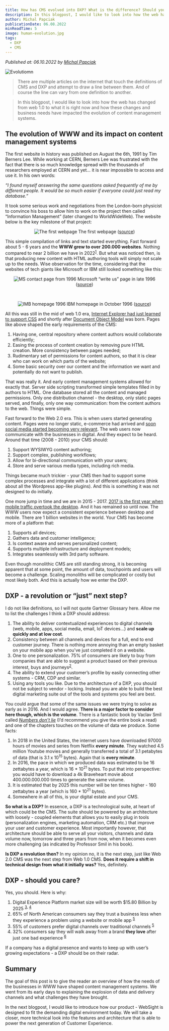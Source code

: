 ```yaml
---
title: How has CMS evolved into DXP? What is the difference? Should you care? 
description: In this blogpost, I would like to look into how the web has changed from web 1.0 to what it is right now and how these changes and business needs have impacted the evolution of content management systems. 
author: Michal Papciak
publicationDate: 06.08.2022
minReadTime: 5
image: human-evolution.jpg
tags:
  - DXP
  - CMS
---
```


*Published at: 06.10.2022 by [Michal Papciak](https://github.com/michup-ds)*
<!-- https://pixabay.com/photos/human-evolution-reenactment-sunset-3801547/ -->
![Evolutiomn](human-evolution.jpg)

> There are multiple articles on the internet that touch the definitions of CMS and DXP and attempt to draw a line between them. And of course the line can vary from one definition to another. 

> In this blogpost, I would like to look into how the web has changed from web 1.0 to what it is right now and how these changes and business needs have impacted the evolution of content management systems. 

## The evolution of WWW and its impact on content management systems

The first website in history was published on August the 6th, 1991 by Tim Berners Lee. While working at CERN, Berners Lee was frustrated with the fact that there is so much knowledge spread with the thousands of researchers employed at CERN and yet… it is near impossible to access and use it. In his own words:

_“I found myself answering the same questions asked frequently of me by different people. It would be so much easier if everyone could just read my database.”_

It took some serious work and negotiations from the London-born physicist to convince his boss to allow him to work on the project then called “Information Management” (later changed to WorldWideWeb). The website below is the key milestone of that project: 

<p align="center" width="100%">
    <img class="image--with-border" src="./the-first-web-page.png" alt="The first webpage">
    The first webpage  (<a href="http://info.cern.ch/hypertext/WWW/TheProject.html">source</a>)
</p>

This simple compilation of links and text started everything. Fast forward about 5 - 6 years and the **WWW grew to over 200.000 websites**. Nothing compared to near 2 billion we have in 2022<sup>[1]</sup>. But what was noticed then, is that producing new content with HTML authoring tools will simply not scale up to the needs. Wise observation for the time, considering that the websites of tech giants like Microsoft or IBM still looked something like this:

<p align="center" width="100%">
    <img class="image--with-border" src="./ms-contact-page-from-1996.png" alt="MS contact page from 1996">
    Microsoft “write us” page in late 1996  (<a href="https://web.archive.org/web/19980120112129/http://www.microsoft.com/regwiz/regwiz.asp">source</a>)
</p>
<br>
<p align="center" width="100%">
    <img class="image--with-border" src="./ibm-homepage-from-1996.png" alt="IMB homepage 1996">
    IBM homepage in October 1996 (<a href="https://web.archive.org/web/19961022175210/http://www.ibm.com/">source</a>)
</p>

All this was still in the mid of web 1.0 era, [Internet Explorer had just learned to support CSS](https://www.w3.org/Style/CSS/msie/) and shortly after [Document Object Model](https://en.wikipedia.org/wiki/Document_Object_Model) was born. Pages like above shaped the early requirements of the CMS:

1. Having one, central repository where content authors would collaborate efficiently;
1. Easing the process of content creation by removing pure HTML creation. More consistency between pages needed;
1. Rudimentary set of permissions for content authors, so that it is clear who can work on which parts of the website;
1. Some basic security over our content and the information we want and potentially do not want to publish.

That was really it. And early content management systems allowed for exactly that. Server side scripting transformed simple templates filled in by authors to HTML. One database stored all the content and managed permissions. Only one distribution channel - the desktop, only static pages served, and finally, only one way communication: from the content authors to the web. Things were simple. 

Fast forward to the Web 2.0 era. This is when users started generating content. Pages were no longer static, e-commerce had arrived and [soon social media started becoming very relevant](https://www.statista.com/statistics/264810/number-of-monthly-active-facebook-users-worldwide/). The web users now communicate with the businesses in digital. And they expect to be heard. Around that time (2008 - 2010) your CMS should:

1. Support WYSIWYG content authoring;
1. Support complex, publishing workflows;
1. Allow for bi-directional communication with your users;
1. Store and serve various media types, including rich media.

Things became much trickier - your CMS then had to support some complex processes and integrate with a lot of different applications (think about all the Wordpress app-like plugins). And this is something it was not designed to do initially. 

One more jump in time and we are in 2015 - 2017. [2017 is the first year when mobile traffic overtook the desktop](https://gs.statcounter.com/platform-market-share/desktop-mobile/worldwide/#yearly-2011-2022). And it has remained so until now. The WWW users now expect a consistent experience between desktop and mobile. There are 1 billion websites in the world. Your CMS has become more of a platform that:

1. Supports all devices;
1. Gathers data and customer intelligence;
1. Is context aware and serves personalized content;
1. Supports multiple infrastructure and deployment models;
1. Integrates seamlessly with 3rd party software.

Even though monolithic CMS are still standing strong, it is becoming apparent that at some point, the amount of data, touchpoints and users will become a challenge. Scaling monoliths will be complicated or costly but most likely both. And this is actually how we enter the DXP.

## DXP - a revolution or “just” next step?

I do not like definitions, so I will not quote Gartner Glossary here. Allow me to list the challenges I think a DXP should address: 

1. The ability to deliver contextualized experiences to digital channels (web, mobile, apps, social media, email, IoT devices…) and **scale up quickly and at low cost**. 
1. Consistency between all channels and devices for a full, end to end customer journey. There is nothing more annoying than an empty basket on your mobile app when you've just completed it on a website.
1. One to one personalization. 75% of consumers are likely to buy from companies that are able to suggest a product based on their previous interest, buys and journeys<sup>[2]</sup>. 
1. The ability to extend your customer’s profile by easily connecting other systems - CRM, CDP and similar. 
1. Using any tools you like. Due to the architecture of a DXP, you should not be subject to vendor - locking. Instead you are able to build the best digital marketing suite out of the tools and systems you feel are best. 

You could argue that some of the same issues we were trying to solve as early as in 2016. And I would agree. **There is a major factor to consider here though, which is the volume**. 
There is a fantastic book by Vaclav Smil called [_Numbers don’t lie_](https://www.amazon.pl/Numbers-dont-lie-things-about/dp/0241989698) (I’d recommend you give the entire book a read) and one of the chapters touches on the volume of data we produce. Some facts:

1. In 2018 in the United States, the internet users have downloaded 97000 hours of movies and series from Netflix **every minute**. They watched 4.5 million Youtube movies and generally transferred a total of 3.1 petabytes of data (that is 3.1 x 10<sup>15</sup> bytes). Again that is **every minute**.
1. In 2016, the pace in which we produced data was estimated to be 16 zettabytes a year, which is 16 * 10<sup>21</sup> bytes. To put that into perspective: you would have to download a 4k Braveheart movie about 400.000.000.000 times to generate the same volume.  
1. It is estimated that by 2025 this number will be ten times higher - 160 zettabytes a year (which is 160 * 10<sup>21</sup> bytes). 
1. Somewhere in all of this, is your digital estate and your CMS.
 
**So what is a DXP?** In essence, a DXP is a technological suite, at heart of which could be the CMS. The suite should be powered by an architecture with loosely - coupled elements that allows you to easily plug in tools (personalization engines, marketing automation, CRM etc.) that improve your user and customer experience. Most importantly however, that architecture should be able to serve all your visitors, channels and data volume now, tomorrow and three years from now, when it  becomes even more challenging (as indicated by Professor Smil in his book). 

**Is DXP a revolution then?** In my opinion no, it is the next step, just like Web 2.0 CMS was the next step from Web 1.0 CMS. **Does it require a shift in technical design from what it initially was?** Yes, definitely.

## DXP - should you care?

Yes, you should. Here is why:

1. Digital Experience Platform market size will be worth $15.80 Billion by 2025 <sup>[3], [4]</sup>
1. 65% of North American consumers say they trust a business less when they experience a problem using a website or mobile app <sup>[5]</sup>
1. 55% of customers prefer digital channels over traditional channels <sup>[5]</a></sup>
1. 32% consumers say they will walk away from a brand **they love** after just one bad experience <sup>[6]</sup>

If a company has a digital presence and wants to keep up with user’s growing expectations - a DXP should be on their radar. 


## Summary

The goal of this post is to give the reader an overview of how the needs of the businesses in WWW have shaped content management systems. We went from its early days to explaining the explosion of data and delivery channels and what challenges they have brought. 

In the next blogpost, I would like to introduce how our product - WebSight is designed to fit the demanding digital environment today. We will take a closer, more technical look into the features and architecture that is able to power the next generation of Customer Experience. 

[1]: https://www.internetlivestats.com/total-number-of-websites/
[2]: https://newsroom.accenture.com/news/consumers-welcome-personalized-offerings-but-businesses-are-struggling-to-deliver-finds-accenture-interactive-personalization-research.htm
[3]: https://www.prnewswire.com/news-releases/digital-experience-platform-market-size-worth-15-80-billion-by-2025-grand-view-research-inc-300957088.html
[4]: https://www.statista.com/statistics/1306566/digital-experience-platform-market-size/
[5]: https://www.fullstory.com/blog/digital-experience-consumer-survey/
[6]: https://www.pwc.com/us/en/advisory-services/publications/consumer-intelligence-series/pwc-consumer-intelligence-series-customer-experience.pdf
